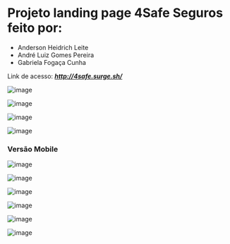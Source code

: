 # Projeto landing page 4Safe Seguros feito por: 
* Anderson Heidrich Leite 
* André Luiz Gomes Pereira 
* Gabriela Fogaça Cunha




Link de acesso:    ***http://4safe.surge.sh/***


![image](https://user-images.githubusercontent.com/61711374/125206089-b0244380-e25b-11eb-804a-e9fcfb13780d.png)

![image](https://user-images.githubusercontent.com/61711374/125206101-c6ca9a80-e25b-11eb-8046-a3fc085bd91c.png)

![image](https://user-images.githubusercontent.com/61711374/125206112-d518b680-e25b-11eb-88fb-899567105a53.png)

![image](https://user-images.githubusercontent.com/61711374/125206118-e19d0f00-e25b-11eb-8249-3881e3ec1732.png)


### Versão Mobile

![image](https://user-images.githubusercontent.com/61711374/125206174-232dba00-e25c-11eb-8763-728f335ac888.png)

![image](https://user-images.githubusercontent.com/61711374/125206182-2de84f00-e25c-11eb-9675-183e14f0f9ce.png)

![image](https://user-images.githubusercontent.com/61711374/125206188-3f315b80-e25c-11eb-82a1-ec53eabf9a65.png)

![image](https://user-images.githubusercontent.com/61711374/125206234-8c153200-e25c-11eb-9b23-d0b315a6d6fe.png)

![image](https://user-images.githubusercontent.com/61711374/125206197-4a848700-e25c-11eb-9961-efaa84990251.png)

![image](https://user-images.githubusercontent.com/61711374/125206202-54a68580-e25c-11eb-9b5c-c481092ffb0d.png)

